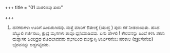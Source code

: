 +++
title = "01 ಮರಳಿದವು ತುರು"

+++
1. ದನಕರುಗಳು ಊರಿಗೆ ಹಿಂದಿರುಗಿದವು. ಮತ್ತೆ ಮಾರಿಗೆ ಔತಣಕ್ಕೆ  (ಯುದ್ಧ ) ಪುನಃ ಕರೆ ನೀಡಲಾಯಿತು. ಹಸಿದ ಹೆಬ್ಬುಲಿ ಗರ್ಜಿಸಲು, ಕ್ಷುದ್ರ ಮೃಗಗಳು ತಾವೂ ಧ್ವನಿಮಾಡಿದವು. ಏನು ಹೇಳಲಿ ! ಕೌರವನನ್ನು ಹಿಂದೆ ಕಳಿಸಿ ಶಕುನಿ ದುಶ್ಶಾಸನ ಜಯದ್ರಥ ಮೊದಲಾದವರು ರಭಸದಿಂದ ಮುನ್ನುಗ್ಗಿ  ಅರ್ಜುನನೆಂಬ ಪರಕಾಲ (ಶತ್ರುಸೇನೆಯ) ಭೈರವನನ್ನು ಅಡ್ಡಗಟ್ಟಿದರು.